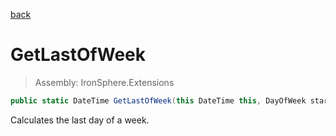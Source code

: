 ﻿

[back](/IronSphere.Extensions/types/DateTimeExtension)

# GetLastOfWeek

> Assembly: IronSphere.Extensions

```csharp
public static DateTime GetLastOfWeek(this DateTime this, DayOfWeek startOfWeek = 1)
```

Calculates the last day of a week.

 